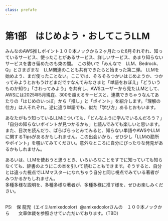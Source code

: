 ```yaml
---
class: prefafe
---
```


# 第1部　はじめよう・おしてこうLLM



みんなのAWS推しポイント１００本ノックから２ヶ月たった6月それぞれ、知っているサービス、使ったことがあるサービス、詳しいサービス、あまり知らないサービスを書き留めたのも束の間。　この勢いで「みんなで　LLM、Bedrock、Q」とさまざまな　LLM関連のことも共有できたらと始まった第二弾。
LLMを始めよう、まだ使ったことない。ここでは、そろそろつかいはじめようか、つかってみようとおもうけどまだですなんてみなさまと「単語をおぼえ」「どういうものか知り」「さわってみよう」を共有し、AWSユーザーから見たLLMとして、AWSには2025年5月現在、300を超えるサービスと、連携できちゃうなんてあたりの「はじめのいっぽ」から「推し」と「ポイント」を紹介します。「理解の仕方」は人それぞれ。逆に違う単語でも、似た「学び方」あるとおもいます。

あなたがもう知っているLLMについても、「どんなふうに学んでいるんだろう？」「自分の知らないポイントが見つかるかも」と読んでみても楽しいと思います。
また、目次を読んだり、ぱらぱらっとみてみると、知らない単語やAWSやLLMに関するTipsがあるかもしれません。この出会いから、ぜひ少し「LLMの勘所やポイント」を覗いてみてください。意外なところに自分にぴったりな発見があるかもしれません。<br>

あるいは、LLMを使おうと思うとき、いろいろなことをすでに知っていても知らなくても、辞書のようにこの本を引いて読むこともできます。そうすると、自分とは違った視点でLLMマスターになれちゃう自分と同じ視点でみている著者がみつかるかもしれません。<br>
多種多様な説明を、多種多様な著者が、多種多様に推す様を、ぜひお楽しみください。<br>

<br>

<div class="flush-right">
PS:　保 龍児（エイミ/amixedcolor）@amixedcolorさんの　１００本ノックから　　文章体裁を参照させていただいております。（TBD）
</div>

